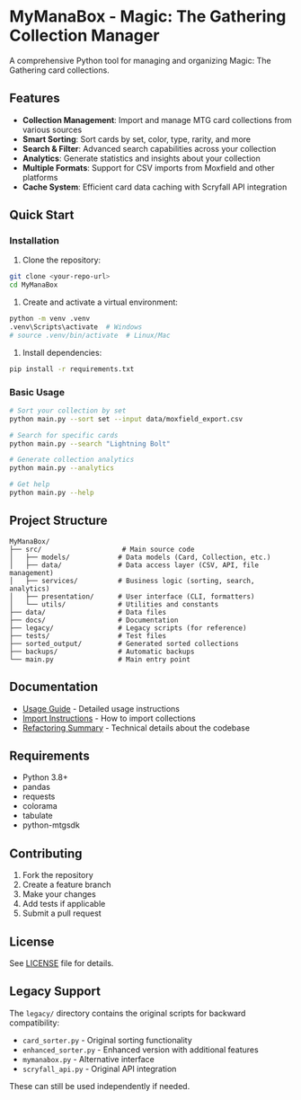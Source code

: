 # MyManaBox - Magic: The Gathering Collection Manager

A comprehensive Python tool for managing and organizing Magic: The Gathering card collections.

## Features

- **Collection Management**: Import and manage MTG card collections from various sources
- **Smart Sorting**: Sort cards by set, color, type, rarity, and more
- **Search & Filter**: Advanced search capabilities across your collection
- **Analytics**: Generate statistics and insights about your collection
- **Multiple Formats**: Support for CSV imports from Moxfield and other platforms
- **Cache System**: Efficient card data caching with Scryfall API integration

## Quick Start

### Installation

1. Clone the repository:

```bash
git clone <your-repo-url>
cd MyManaBox
```

1. Create and activate a virtual environment:

```bash
python -m venv .venv
.venv\Scripts\activate  # Windows
# source .venv/bin/activate  # Linux/Mac
```

1. Install dependencies:

```bash
pip install -r requirements.txt
```

### Basic Usage

```bash
# Sort your collection by set
python main.py --sort set --input data/moxfield_export.csv

# Search for specific cards
python main.py --search "Lightning Bolt"

# Generate collection analytics
python main.py --analytics

# Get help
python main.py --help
```

## Project Structure

```text
MyManaBox/
├── src/                    # Main source code
│   ├── models/            # Data models (Card, Collection, etc.)
│   ├── data/              # Data access layer (CSV, API, file management)
│   ├── services/          # Business logic (sorting, search, analytics)
│   ├── presentation/      # User interface (CLI, formatters)
│   └── utils/             # Utilities and constants
├── data/                  # Data files
├── docs/                  # Documentation
├── legacy/                # Legacy scripts (for reference)
├── tests/                 # Test files
├── sorted_output/         # Generated sorted collections
├── backups/               # Automatic backups
└── main.py                # Main entry point
```

## Documentation

- [Usage Guide](docs/USAGE.md) - Detailed usage instructions
- [Import Instructions](docs/IMPORT_INSTRUCTIONS.md) - How to import collections
- [Refactoring Summary](docs/REFACTORING_SUMMARY.md) - Technical details about the codebase

## Requirements

- Python 3.8+
- pandas
- requests
- colorama
- tabulate
- python-mtgsdk

## Contributing

1. Fork the repository
2. Create a feature branch
3. Make your changes
4. Add tests if applicable
5. Submit a pull request

## License

See [LICENSE](LICENSE) file for details.

## Legacy Support

The `legacy/` directory contains the original scripts for backward compatibility:

- `card_sorter.py` - Original sorting functionality
- `enhanced_sorter.py` - Enhanced version with additional features
- `mymanabox.py` - Alternative interface
- `scryfall_api.py` - Original API integration

These can still be used independently if needed.

